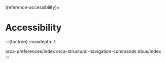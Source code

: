 (reference-accessibility)=
# Accessibility


:::{toctree}
:maxdepth: 1

orca-preferences/index
orca-structural-navigation-commands
dbus/index
:::
